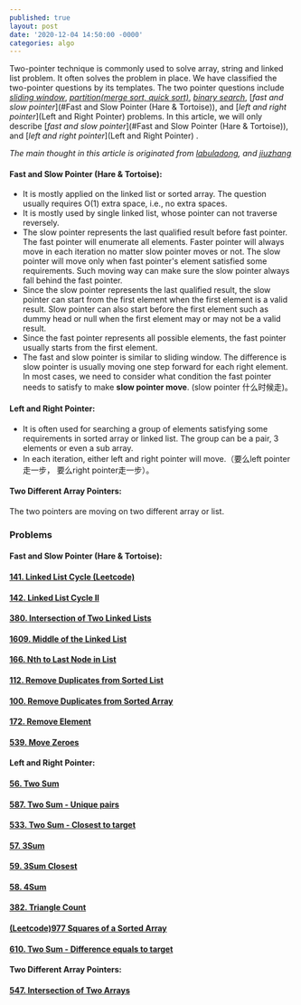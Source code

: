 ```yaml
---
published: true
layout: post
date: '2020-12-04 14:50:00 -0000'
categories: algo
---
```

Two-pointer technique is commonly used to solve array, string and linked list problem. It often solves the problem in place. We have classified the two-pointer questions by its templates. The two pointer questions include *[sliding window](https://www.tinawang.ca/algo/2020/10/20/sliding-window.html)*,  *[partition(merge sort, quick sort)](https://www.tinawang.ca/algo/2021/01/08/sort.html)*,  *[binary search](https://www.tinawang.ca/algo/2020/06/11/binary-search.html)*, [*fast and slow pointer*](#Fast and Slow Pointer (Hare & Tortoise)), and [*left and right pointer*](Left and Right Pointer) problems. In this article, we will only describe  [*fast and slow pointer*](#Fast and Slow Pointer (Hare & Tortoise)), and [*left and right pointer*](Left and Right Pointer) .

*The main thought in this article is originated from [labuladong](https://labuladong.gitbook.io/algo/suan-fa-si-wei-xi-lie/shuang-zhi-zhen-ji-qiao), and [jiuzhang](https://www.jiuzhang.com/course/)*

#### Fast and Slow Pointer (Hare & Tortoise):

- It is mostly applied on the linked list or sorted array. The question usually requires O(1) extra space, i.e., no extra spaces.
- It is mostly used by single linked list, whose pointer can not traverse reversely.
- The slow pointer represents the last qualified result before fast pointer. The fast pointer will enumerate all elements. Faster pointer will always move in each iteration no matter slow pointer moves or not. The slow pointer will move only when fast pointer's element satisfied some requirements. Such moving way can make sure the slow pointer always fall behind the fast pointer.
- Since the slow pointer represents the last qualified result, the slow pointer can start from the first element when the first element is a valid result. Slow pointer can also start before the first element such as dummy head or null when the first element may or may not be a valid result.  
- Since the fast pointer represents all possible elements, the fast pointer usually starts from the first element.
- The fast and slow pointer is similar to sliding window. The difference is slow pointer is usually moving one step forward for each right element. In most cases, we need to consider what condition the fast pointer needs to satisfy to make **slow pointer move**. (slow pointer 什么时候走)。


#### Left and Right Pointer:

- It is often used for searching a group of elements satisfying some requirements in sorted array or linked list. The group can be a pair, 3 elements or even a sub array.
- In each iteration, either left and right pointer will move.（要么left pointer走一步， 要么right pointer走一步）。

#### Two Different Array Pointers:

The two pointers are moving on two different array or list.


### Problems

#### Fast and Slow Pointer (Hare & Tortoise):

#### [141. Linked List Cycle (Leetcode)](https://leetcode.com/problems/linked-list-cycle/)

#### [142. Linked List Cycle II](https://leetcode.com/problems/linked-list-cycle-ii/)

#### [380. Intersection of Two Linked Lists](https://www.lintcode.com/problem/380/my-submissions)

####  [1609. Middle of the Linked List](https://www.lintcode.com/problem/middle-of-the-linked-list/description)

#### [166. Nth to Last Node in List](https://www.lintcode.com/problem/nth-to-last-node-in-list/description)

#### [112. Remove Duplicates from Sorted List](https://www.lintcode.com/problem/remove-duplicates-from-sorted-list/description)

####  [100. Remove Duplicates from Sorted Array](https://www.lintcode.com/problem/remove-duplicates-from-sorted-array/solution)

#### [172. Remove Element](https://www.lintcode.com/problem/remove-element/description)

####  [539. Move Zeroes](https://www.lintcode.com/problem/539/)

#### Left and Right Pointer:

#### [56. Two Sum](https://www.lintcode.com/problem/two-sum/my-submissions)

#### [587. Two Sum - Unique pairs](https://www.lintcode.com/problem/two-sum-unique-pairs/description)

#### [533. Two Sum - Closest to target](https://www.lintcode.com/problem/two-sum-closest-to-target/description)

#### [57. 3Sum](https://www.lintcode.com/problem/3sum/solution)

#### [59. 3Sum Closest](https://www.lintcode.com/problem/3sum-closest/solution)

#### [58. 4Sum](https://www.lintcode.com/problem/4sum/description)

#### [382. Triangle Count](https://www.lintcode.com/problem/triangle-count/solution)

#### [(Leetcode)977 Squares of a Sorted Array](https://leetcode.com/problems/squares-of-a-sorted-array/)

####  [610. Two Sum - Difference equals to target](https://www.lintcode.com/problem/two-sum-difference-equals-to-target/description)


#### Two Different Array Pointers:

#### [547. Intersection of Two Arrays](https://www.lintcode.com/problem/547/my-submissions)
